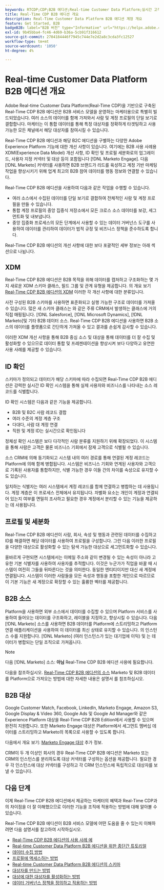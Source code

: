 ```yaml
---
keywords: RTCDP;CDP;B2B 에디션;Real-time Customer Data Platform;실시간 고객 데이터 플랫폼;실시간 cdp;b2b;cdp;고객 AI
title: Real-Time CDP B2B 에디션 개요
description: Real-Time Customer Data Platform B2B 에디션 계정 개요
feature: Get Started, B2B
badgeB2B: label="B2B 버전" type="Informative" url="https://helpx.adobe.com/legal/product-descriptions/real-time-customer-data-platform-b2b-edition-prime-and-ultimate-packages.html newtab=true"
exl-id: 9b45bba4-fc46-4d69-b36a-5cb91f316612
source-git-commit: 2704184446f7945c744e7e2d2a8c3cda3fc12527
workflow-type: tm+mt
source-wordcount: '1050'
ht-degree: 4%

---
```


# Real-time Customer Data Platform B2B 에디션 개요

Adobe Real-time Customer Data Platform(Real-Time CDP)을 기반으로 구축된 Real-Time CDP B2B 에디션은 B2B 서비스 모델을 운영하는 마케터용으로 특별히 빌드되었습니다. 여러 소스의 데이터를 함께 가져와서 사람 및 계정 프로필의 단일 보기로 결합합니다. 마케터는 이 통합 데이터를 통해 특정 대상자를 정확하게 타겟팅하고 사용 가능한 모든 채널에서 해당 대상자를 참여시킬 수 있습니다.

Real-Time CDP B2B 에디션과 해당 B2C 에디션을 구별하는 다양한 Adobe Experience Platform 기능에 대한 개선 사항이 있습니다. 여기에는 B2B 사용 사례용 XDM(Experience Data Model) 개선 사항, ID 확인 및 프로필 세분화로의 업그레이드, 사용자 지정 커넥터 및 대상 등이 포함됩니다 [!DNL Marketo Engage]. 다음 [!DNL Marketo] 커넥터를 사용하면 B2B 브랜드가 리드를 육성하고 계정 기반 마케팅 작업을 향상시키기 위해 업계 최고의 B2B 참여 데이터를 행동 정보와 연결할 수 있습니다.

Real-Time CDP B2B 에디션을 사용하여 다음과 같은 작업을 수행할 수 있습니다.

* 여러 소스에서 수집된 데이터를 단일 보기로 결합하여 전체적인 사람 및 계정 프로필을 만들 수 있습니다.
* 통합 계정 프로필의 중앙 집중식 저장소에서 모든 크로스 소스 데이터를 보강, 세그먼트화 및 내보냅니다.
* 중앙 집중화 프로세스의 모든 단계에서 사용할 수 있는 데이터 거버넌스 도구를 사용하여 데이터를 관리하여 데이터가 법적 규정 및 비즈니스 정책을 준수하도록 합니다.

Real-Time CDP B2B 에디션의 개선 사항에 대한 보다 포괄적인 세부 정보는 아래 섹션으로 나뉩니다.

## XDM

Real-Time CDP B2B 에디션은 B2B 목적을 위해 데이터를 캡처하고 구조화하는 몇 가지 새로운 XDM 스키마 클래스, 필드 그룹 및 관계 유형을 제공합니다. 의 개요 보기 [Real-Time CDP B2B 에디션의 XDM](./schemas/b2b.md) 이러한 각 개선 사항에 대한 분류입니다.

사전 구성된 B2B 스키마를 사용하면 표준화되고 실행 가능한 구조로 데이터를 가져올 수 있습니다. 많은 새 스키마 클래스는 와 같은 주류 CRM에서 발생하는 클래스에 거의 직접 매핑됩니다. [!DNL Salesforce], [!DNL Microsoft Dynamics], [!DNL Marketo]및 기타 B2B 데이터 소스. Real-Time CDP B2B 에디션을 사용하면 B2B 소스의 데이터를 플랫폼으로 간단하게 가져올 수 있고 결과를 손쉽게 감사할 수 있습니다.

이러한 XDM 개선 사항을 통해 B2B 중심 소스 및 대상을 통해 데이터를 더 잘 수집 및 활성화할 수 있으므로 데이터 통합 및 프레젠테이션을 향상시켜 보다 다양하고 유연한 사용 사례를 제공할 수 있습니다.

## ID 확인

스키마가 정의되고 데이터가 해당 스키마에 따라 수집되면 Real-Time CDP B2B 에디션은 강력한 실시간 ID 확인 시스템을 통해 실제 사용자와 비즈니스를 나타내는 소스 레코드를 식별합니다.

ID 확인 시스템은 다음과 같은 기능을 제공합니다.

* B2B 및 B2C 사람 레코드 결합
* 여러 수준의 계정 계층 구조
* 다대다, 사람 대 계정 연결
* 직원 및 계정 ID는 실시간으로 확인됩니다

정체성 확인 시스템은 보다 다각적인 사람 분류를 지원하기 위해 확장되었다. 이 시스템을 통해 사람은 고객은 물론 비즈니스 기회에서 잠재 고객으로 식별될 수 있습니다.

소스 CRM에 의해 동기화되고 시스템 내의 여러 경로를 통해 연결된 계정 레코드는 Platform에 의해 함께 병합됩니다. 시스템은 비즈니스 기회와 연계된 사용자와 고객으로 기록된 사용자를 통합하지만, 식별 가능한 경우 이들 간의 차이를 속성으로 유지할 수도 있습니다.

일치하는 식별자는 여러 시스템에서 계정 레코드를 함께 연결하고 병합하는 데 사용됩니다. 계정 계층은 이 프로세스 전체에서 유지됩니다. 차별화 요소는 개인이 계정과 연결되어 있는지 여부를 면밀히 조사하고 필요한 경우 계정에서 분리할 수 있는 기능을 제공하는 데 사용됩니다.

## 프로필 및 세분화

Real-Time CDP B2B 에디션이 사람, 회사, 속성 및 행동과 관련된 데이터를 수집하고 ID를 해결하면 해당 데이터를 사용하여 프로필을 구성합니다. 그런 다음 이러한 프로필을 다양한 대상으로 활성화할 수 있는 탐색 가능한 대상으로 세그먼트화할 수 있습니다.

올바르게 구현되면 시스템에서는 이메일 주소와 같이 변경될 수 있는 속성이 아니라 고유한 기본 식별자를 사용하여 사용자를 추적합니다. 이것은 누군가가 직업을 바꿀 때 시스템이 여전히 그들을 뒤따른다는 것을 의미한다. 동일한 엔티티이지만 대신 새 계정에 연결됩니다. 시스템이 이러한 사람들을 모든 속성과 행동을 포함한 개인으로 따르므로 이 기본 기능은 새 계정으로 확장할 수 있는 훌륭한 벡터를 제공합니다.

## B2B 소스

Platform을 사용하면 외부 소스에서 데이터를 수집할 수 있으며 Platform 서비스를 사용하여 들어오는 데이터를 구조화하고, 레이블을 지정하고, 향상시킬 수 있습니다. 다음 [!DNL Marketo] 소스를 사용하면 B2B 데이터를 Platform에 스트리밍하고 Platform 연결 애플리케이션을 사용하여 이 데이터를 최신 상태로 유지할 수 있습니다. 의 인스턴스 수를 지원합니다. [!DNL Marketo] (여러 인스턴스가 있는 대기업에 이익) 및 는 데이터가 병합되는 단일 조직으로 가져옵니다.

>[!NOTE]
>
>다음 [!DNL Marketo] 소스: **아님** Real-Time CDP B2B 에디션 사용에 필요합니다.

다음을 참조하십시오. [Real-Time CDP B2B 에디션의 소스](./sources/b2b.md) Marketo 및 B2B 데이터를 Platform으로 가져오는 방법에 대한 자세한 내용은 설명서 를 참조하십시오.

## B2B 대상

Google Customer Match, Facebook, LinkedIn, Marketo Engage, Amazon S3, Google Display &amp; Video 360, Google Ads 및 Google Ad Manager와 같은 Experience Platform 대상을 Real-Time CDP B2B Edition에서 사용할 수 있으며 완전히 지원합니다. 또한 Marketo Engage 대상은 Platform에서 세그먼트 멤버십 데이터를 스트리밍하고 Marketo의 목록으로 사용할 수 있도록 합니다.

다음에서 개요 보기: [Marketo Engage 대상](../destinations/catalog/adobe/marketo-engage.md) 추가 정보.

CRM이 두 개 이상인 회사의 경우 Real-Time CDP B2B 에디션은 Marketo 또는 CRM의 인스턴스를 분리하도록 대상 커넥터를 구성하는 옵션을 제공합니다. 필요한 경우 각 인스턴스에 대상 커넥터를 구성하고 각 CRM 인스턴스에 독립적으로 대상자를 보낼 수 있습니다.

## 다음 단계

이제 Real-Time CDP B2B 에디션에서 제공하는 마케터의 혜택과 Real-Time CDP과의 차이점을 더 잘 이해했으므로 이러한 기능을 조직에 적용하는 방법에 대해 알아볼 수 있습니다.

Real-Time CDP B2B 에디션이 B2B 서비스 모델에 어떤 도움을 줄 수 있는지 이해하려면 다음 설명서를 참고하여 시작하십시오.

* [Real-Time CDP B2B 에디션의 사용 사례 예](./b2b-use-case.md)
* [Real-time Customer Data Platform B2B 에디션을 위한 종단간 튜토리얼](./b2b-tutorial.md)
* [데이터 수집 방법](./sources/b2b.md)
* [프로필에 액세스하는 방법](./profile/profile-overview.md)
* [Real-time Customer Data Platform B2B 에디션의 스키마](./schemas/b2b.md)
* [대상자를 만드는 방법](./segmentation/b2b.md)
* [대상에 대한 대상자를 활성화하는 방법](./destinations/b2b.md)
* [데이터 거버넌스 정책을 정의하고 적용하는 방법](./privacy/data-governance-overview.md)
